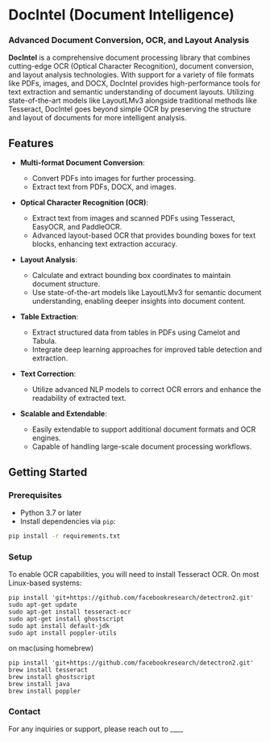 # **DocIntel (Document Intelligence)**

### **Advanced Document Conversion, OCR, and Layout Analysis**

**DocIntel** is a comprehensive document processing library that combines cutting-edge OCR (Optical Character Recognition), document conversion, and layout analysis technologies. With support for a variety of file formats like PDFs, images, and DOCX, DocIntel provides high-performance tools for text extraction and semantic understanding of document layouts. Utilizing state-of-the-art models like LayoutLMv3 alongside traditional methods like Tesseract, DocIntel goes beyond simple OCR by preserving the structure and layout of documents for more intelligent analysis.

## **Features**

- **Multi-format Document Conversion**:
    - Convert PDFs into images for further processing.
    - Extract text from PDFs, DOCX, and images.
  
- **Optical Character Recognition (OCR)**:
    - Extract text from images and scanned PDFs using Tesseract, EasyOCR, and PaddleOCR.
    - Advanced layout-based OCR that provides bounding boxes for text blocks, enhancing text extraction accuracy.

- **Layout Analysis**:
    - Calculate and extract bounding box coordinates to maintain document structure.
    - Use state-of-the-art models like LayoutLMv3 for semantic document understanding, enabling deeper insights into document content.
  
- **Table Extraction**:
    - Extract structured data from tables in PDFs using Camelot and Tabula.
    - Integrate deep learning approaches for improved table detection and extraction.

- **Text Correction**:
    - Utilize advanced NLP models to correct OCR errors and enhance the readability of extracted text.
  
- **Scalable and Extendable**:
    - Easily extendable to support additional document formats and OCR engines.
    - Capable of handling large-scale document processing workflows.


## **Getting Started**

### **Prerequisites**

- Python 3.7 or later
- Install dependencies via `pip`:

```bash
pip install -r requirements.txt
```

### **Setup**
To enable OCR capabilities, you will need to install Tesseract OCR. On most Linux-based systems:
```
pip install 'git+https://github.com/facebookresearch/detectron2.git'
sudo apt-get update
sudo apt-get install tesseract-ocr
sudo apt-get install ghostscript
sudo apt install default-jdk
sudo apt install poppler-utils
```

on mac(using homebrew)
```
pip install 'git+https://github.com/facebookresearch/detectron2.git'
brew install tesseract
brew install ghostscript
brew install java
brew install poppler
```

### **Contact**
For any inquiries or support, please reach out to ____
